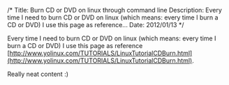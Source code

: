 /*
Title: Burn CD or DVD on linux through command line
Description: Every time I need to burn CD or DVD on linux (which means: every time I burn a CD or DVD) I use this page as reference...
Date: 2012/01/13
*/

Every time I need to burn CD or DVD on linux (which means: every time I burn a CD or DVD) I use this page as reference [http://www.yolinux.com/TUTORIALS/LinuxTutorialCDBurn.html](http://www.yolinux.com/TUTORIALS/LinuxTutorialCDBurn.html).

Really neat content :)

